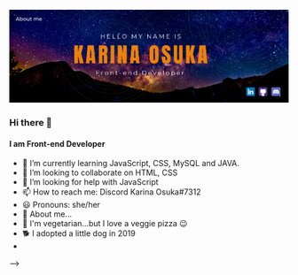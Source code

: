![I am Front-end Developer](https://github.com/kari-osk/kari-osk/blob/main/about_me.png)

### Hi there 👋
#### I am Front-end Developer

- 🌱 I’m currently learning JavaScript, CSS, MySQL and JAVA. 
- 👯 I’m looking to collaborate on HTML, CSS
- 🤔 I’m looking for help with JavaScript
- 📫 How to reach me: Discord Karina Osuka#7312
- 😃 Pronouns: she/her
- 🌸 About me...
- 🥦 I'm vegetarian...but I love a veggie pizza 😉
- 🐕 I adopted a little dog in 2019
- 
-->
